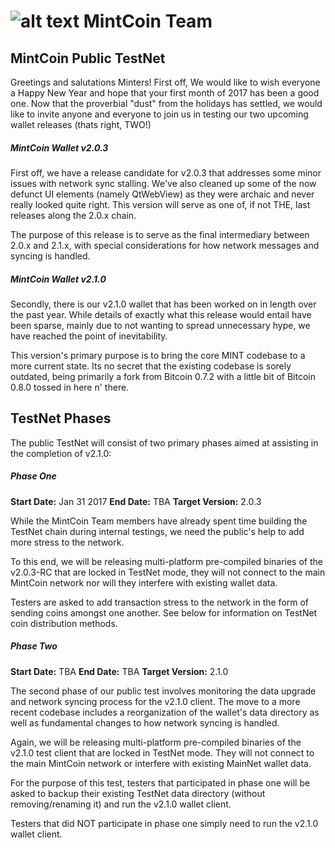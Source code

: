 ![alt text](https://avatars1.githubusercontent.com/u/8325639?v=3&s=200 "MintCoin") MintCoin Team
======

MintCoin Public TestNet
------

Greetings and salutations Minters! First off, We would like to wish everyone a Happy New Year and hope that your first month of 2017 has been a good one. Now that the proverbial "dust" from the holidays has settled, we would like to invite anyone and everyone to join us in testing our two upcoming wallet releases (thats right, TWO!)

##### MintCoin Wallet v2.0.3 #####
First off, we have a release candidate for v2.0.3 that addresses some minor issues with network sync stalling. We've also cleaned up some of the now defunct UI elements (namely QtWebView) as they were archaic and never really looked quite right. This version will serve as one of, if not THE, last releases along the 2.0.x chain.

The purpose of this release is to serve as the final intermediary between 2.0.x and 2.1.x, with special considerations for how network messages and syncing is handled.

##### MintCoin Wallet v2.1.0 #####
Secondly, there is our v2.1.0 wallet that has been worked on in length over the past year. While details of exactly what this release would entail have been sparse, mainly due to not wanting to spread unnecessary hype, we have reached the point of inevitability.

This version's primary purpose is to bring the core MINT codebase to a more current state. Its no secret that the existing codebase is sorely outdated, being primarily a fork from Bitcoin 0.7.2 with a little bit of Bitcoin 0.8.0 tossed in here n' there.

TestNet Phases
------

The public TestNet will consist of two primary phases aimed at assisting in the completion of v2.1.0:

##### Phase One #####
**Start Date:** Jan 31 2017
**End Date:** TBA
**Target Version:** 2.0.3

While the MintCoin Team members have already spent time building the TestNet chain during internal testings, we need the public's help to add more stress to the network.

To this end, we will be releasing multi-platform pre-compiled binaries of the v2.0.3-RC that are locked in TestNet mode, they will not connect to the main MintCoin network nor will they interfere with existing wallet data.

Testers are asked to add transaction stress to the network in the form of sending coins amongst one another. See below for information on TestNet coin distribution methods.

##### Phase Two #####
**Start Date:** TBA
**End Date:** TBA
**Target Version:** 2.1.0

The second phase of our public test involves monitoring the data upgrade and network syncing process for the v2.1.0 client. The move to a more recent codebase includes a reorganization of the wallet's data directory as well as fundamental changes to how network syncing is handled.

Again, we will be releasing multi-platform pre-compiled binaries of the v2.1.0 test client that are locked in TestNet mode. They will not connect to the main MintCoin network or interfere with existing MainNet wallet data.

For the purpose of this test, testers that participated in phase one will be asked to backup their existing TestNet data directory (without removing/renaming it) and run the v2.1.0 wallet client.

Testers that did NOT participate in phase one simply need to run the v2.1.0 wallet client.
